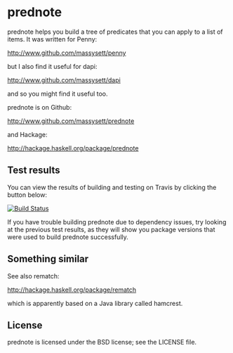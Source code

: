 # prednote

prednote helps you build a tree of predicates that you can apply to
a list of items.  It was written for Penny:

http://www.github.com/massysett/penny

but I also find it useful for dapi:

http://www.github.com/massysett/dapi

and so you might find it useful too.

prednote is on Github:

http://www.github.com/massysett/prednote

and Hackage:

http://hackage.haskell.org/package/prednote

## Test results

You can view the results of building and testing on Travis by clicking
the button below:

[![Build Status](https://travis-ci.org/massysett/prednote.svg?branch=master)](https://travis-ci.org/massysett/prednote)

If you have trouble building prednote due to dependency issues, try
looking at the previous test results, as they will show you package
versions that were used to build prednote successfully.

## Something similar

See also rematch:

http://hackage.haskell.org/package/rematch

which is apparently based on a Java library called hamcrest.

## License

prednote is licensed under the BSD license; see the LICENSE file.
